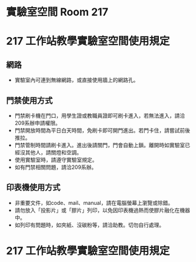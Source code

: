 # 實驗室空間 Room 217

# 217 工作站教學實驗室空間使用規定

## 網路

-   實驗室內可連到無線網路，或直接使用牆上的網路孔。

## 門禁使用方式

-   門禁刷卡機在門口，用學生證或教職員證即可刷卡進入，若無法進入，請洽209系辦申請權限。
-   門禁開放時間為平日白天時間，免刷卡即可開門進出。若門卡住，請嘗試前後推拉。
-   門禁管制時間請刷卡進入。進出後請關門，門會自動上鎖。離開時如實驗室已經沒其他人，請關燈和空調。
-   使用實驗室時，請遵守實驗室規定。
-   如有門禁相關問題，請洽209系辦。

## 印表機使用方式

-   非重要文件，如code、mail、manual，請在電腦螢幕上瀏覽或除錯。
-   請勿放入「投影片」或「膠片」列印，以免因印表機過熱而使膠片融化在機器中。
-   如列印有問題時，如夾紙、沒碳粉等，請洽助教。切勿自行處理。

# 217 工作站教學實驗室空間使用規定
